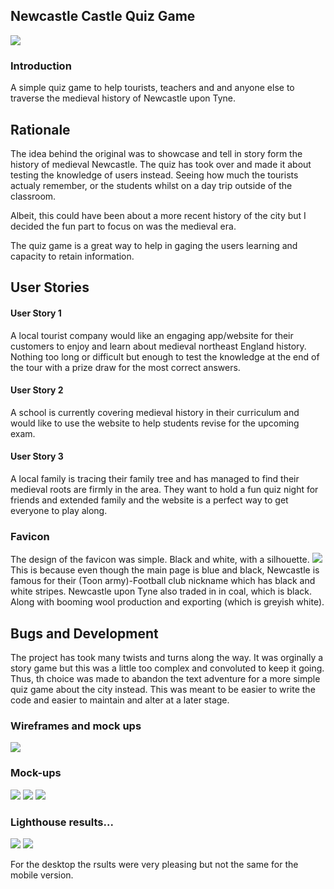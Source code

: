 ## Newcastle Castle Quiz Game
<img src="assets/images/final-logo.png">

### Introduction 
A simple quiz game to help tourists, teachers and and anyone else to traverse the medieval history of Newcastle upon Tyne.
## Rationale
The idea behind the original was to showcase and tell in story form the history of medieval Newcastle. The quiz has took over and made it about testing the knowledge of users instead. 
Seeing how much the tourists actualy remember, or the students whilst on a day trip outside of the classroom.

Albeit, this could have been about a more recent history of the city but I decided the fun part to focus on was the medieval era.

The quiz game is a great way to help in gaging the users learning and capacity to retain information.

## User Stories 
#### User Story 1
A local tourist company would like an engaging app/website for their customers to enjoy and learn about medieval northeast England history. Nothing too long or difficult but enough to test the knowledge at the end of the tour with a prize draw for the most correct answers. 
#### User Story 2
A school is currently covering medieval history in their curriculum and would like to use the website to help students revise for the upcoming exam.

#### User Story 3
A local family is tracing their family tree and has managed to find their  medieval roots are firmly in the area. They want to hold a fun quiz night for friends and extended family and the website is a perfect way to get everyone to play along.

### Favicon 
The design of the favicon was simple. Black and white, with a silhouette. 
<img src="assets/images/favicon.png">
This is because even though the main page is blue and black, Newcastle is famous for their (Toon army)-Football club nickname which has black and white stripes. Newcastle upon Tyne also traded in in coal, which is black. Along with booming wool production and exporting (which is greyish white).

## Bugs and Development 
The project has took many twists and turns along the way. It was orginally a story game but this was a little too complex and convoluted to keep it going. Thus, th choice was made to abandon the text adventure for a more simple quiz game about the city instead. This was meant to be easier to write the code and easier to maintain and alter at a later stage. 

### Wireframes and mock ups
<img src="assets/images/wireframe/phone.jpg">



### Mock-ups
<img src="assets/images/mockup/desk.jpeg">
<img src="assets/images/mockup/ipad.jpeg">
<img src="assets/images/mockup/phone.jpeg">

### Lighthouse results...
<img src="assets/documentation/lighthousemob.jpeg">
<img src="assets/documentation/lighthousedesktop.jpeg">

For the desktop the rsults were very pleasing but not the same for the mobile version. 